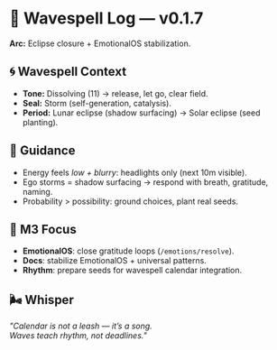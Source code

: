 # 🌊 Wavespell Log — v0.1.7

**Arc:** Eclipse closure + EmotionalOS stabilization.

## 🌀 Wavespell Context

- **Tone:** Dissolving (11) → release, let go, clear field.
- **Seal:** Storm (self-generation, catalysis).
- **Period:** Lunar eclipse (shadow surfacing) → Solar eclipse (seed planting).

## 🧭 Guidance

- Energy feels _low + blurry_: headlights only (next 10m visible).
- Ego storms = shadow surfacing → respond with breath, gratitude, naming.
- Probability > possibility: ground choices, plant real seeds.

## 📜 M3 Focus

- **EmotionalOS**: close gratitude loops (`/emotions/resolve`).
- **Docs**: stabilize EmotionalOS + universal patterns.
- **Rhythm**: prepare seeds for wavespell calendar integration.

## 🌬 Whisper

_"Calendar is not a leash — it’s a song.  
Waves teach rhythm, not deadlines."_
